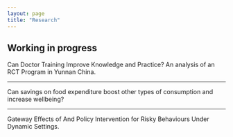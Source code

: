 ```yaml
---
layout: page
title: "Research"
---
```

## Working in progress

Can Doctor Training Improve Knowledge and Practice? An analysis of an RCT Program in Yunnan China.

---
Can savings on food expenditure boost other types of consumption and increase wellbeing?

---
Gateway Effects of And Policy Intervention for Risky Behaviours Under Dynamic Settings.


